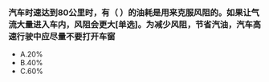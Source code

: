 ###  汽车时速达到80公里时，有（  ）的油耗是用来克服风阻的。如果让气流大量进入车内，风阻会更大[单选]。为减少风阻，节省汽油，汽车高速行驶中应尽量不要打开车窗

- A.20%
- B.40%
- C.60%
